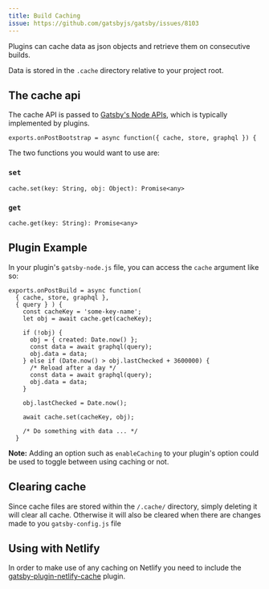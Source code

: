 ```yaml
---
title: Build Caching
issue: https://github.com/gatsbyjs/gatsby/issues/8103
---
```


Plugins can cache data as json objects and retrieve them on consecutive builds.

Data is stored in the `.cache` directory relative to your project root.


## The cache api

The cache API is passed to [Gatsby's Node APIs](/docs/node-apis/), which is typically implemented by plugins.
```
exports.onPostBootstrap = async function({ cache, store, graphql }) {
```


The two functions you would want to use are:

### `set`
`cache.set(key: String, obj: Object): Promise<any>`

### `get`
`cache.get(key: String): Promise<any>`



## Plugin Example

In your plugin's `gatsby-node.js` file, you can access the `cache` argument like so:

```
exports.onPostBuild = async function(
  { cache, store, graphql },
  { query } ) {
    const cacheKey = 'some-key-name';
    let obj = await cache.get(cacheKey);

    if (!obj) {
      obj = { created: Date.now() };      
      const data = await graphql(query);
      obj.data = data;
    } else if (Date.now() > obj.lastChecked + 3600000) {
      /* Reload after a day */
      const data = await graphql(query);
      obj.data = data;
    }
    
    obj.lastChecked = Date.now();    

    await cache.set(cacheKey, obj);
    
    /* Do something with data ... */
  }
```

**Note:** Adding an option such as `enableCaching` to your plugin's option could be used to toggle between using caching or not.


## Clearing cache

Since cache files are stored within the `/.cache/` directory, simply deleting it will clear all cache.
Otherwise it will also be cleared when there are changes made to you `gatsby-config.js` file


## Using with Netlify

In order to make use of any caching on Netlify you need to include the [gatsby-plugin-netlify-cache](/packages/gatsby-plugin-netlify-cache/) plugin.
